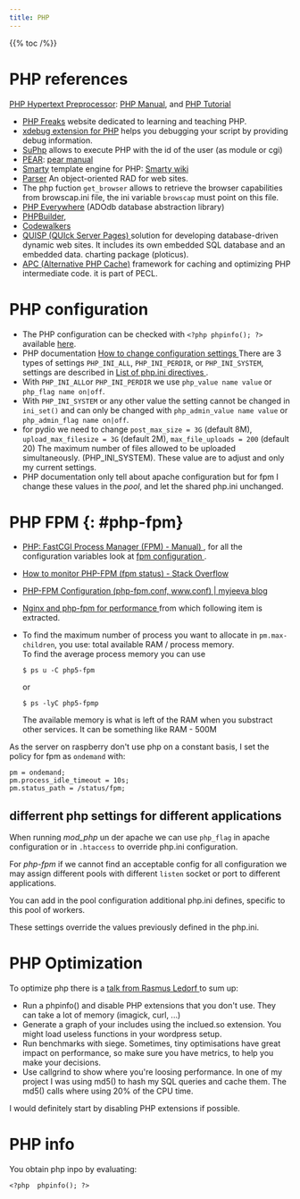 ```yaml
---
title: PHP
---
```


{{% toc /%}}

# PHP references

[PHP Hypertext Preprocessor](http://www.php.net/):
    [PHP Manual](http://www.php.net/manual/en/),
    and [PHP Tutorial](http://www.php.net/tut.php)

-   [PHP Freaks](http://www.phpfreaks.com/)
    website dedicated to learning and teaching PHP.
-   [xdebug extension for PHP](http://www.xdebug.org/)
    helps you debugging your script by providing debug information.
-   [SuPhp](http://www.suphp.org/)
    allows to execute PHP with the id of the user (as module or cgi)
-   [PEAR](http://pear.php.net/):
    [pear manual](http://pear.php.net/manual/en/)
-   [Smarty](http://www.smarty.net) template engine for PHP:
    [Smarty wiki](http://smarty.incutio.com/)
-   [Parser](http://www.parser.ru/en/)
    An object-oriented RAD for web sites.
-   The php fuction `get_browser` allows to retrieve the browser
    capabilities from
    browscap.ini file, the ini variable `browscap` must point on this file.
-   [PHP Everywhere](http://phplens.com/phpeverywhere/)
    (ADOdb database abstraction library)
-   [PHPBuilder](http://www.phpbuilder.com/),
-   [Codewalkers](http://codewalkers.com/)
-   [QUISP (QUIck Server Pages) ](http://quisp.sourceforge.net/)
    solution for developing database-driven dynamic web sites. It
    includes its own embedded SQL database and an embedded data.
    charting package (ploticus).
-   [APC (Alternative PHP Cache)](http://php.net/manual/en/book.apc.php)
    framework for caching and optimizing PHP intermediate code. it is
    part of PECL.

# PHP configuration
-   The PHP configuration can be checked with `<?php phpinfo(); ?>`
    available [here](http://nas.lan/status/phpinfo.php).
-   PHP documentation [How to change configuration settings
    ](http://php.net/manual/en/configuration.changes.php)
    There are 3 types of settings
    `PHP_INI_ALL`, `PHP_INI_PERDIR`, or `PHP_INI_SYSTEM`,
    settings are described in [List of php.ini directives
    ](http://php.net/manual/en/ini.list.php).
-   With  `PHP_INI_ALL`or `PHP_INI_PERDIR` we use
    `php_value name value` or `php_flag name on|off`.
-   With `PHP_INI_SYSTEM` or any other value the setting cannot be
    changed in `ini_set()` and can only be changed with
    `php_admin_value name value` or `php_admin_flag name on|off`.
-   for pydio we need to change `post_max_size = 3G` (default 8M),
    `upload_max_filesize = 3G` (default 2M),
    `max_file_uploads = 200` (default 20)
    The maximum number of files allowed to be uploaded
    simultaneously. (PHP_INI_SYSTEM). These value are to adjust and
    only my current settings.
-   PHP documentation only tell about apache configuration but for fpm
    I change these values in the *pool*, and let the shared php.ini unchanged.

# PHP FPM {: #php-fpm}

-   [PHP: FastCGI Process Manager (FPM) - Manual)
    ](http://php.net/manual/en/install.fpm.php),
    for all the configuration variables look at
    [fpm configuration
    ](http://php.net/manual/en/install.fpm.configuration.php).
-   [How to monitor PHP-FPM (fpm status) - Stack Overflow
    ](http://stackoverflow.com/questions/15465333/php-fpm-processes-monitoring-profiling/15473307#15473307)
-   [PHP-FPM Configuration (php-fpm.conf, www.conf) | myjeeva blog
    ](http://myjeeva.com/php-fpm-configuration-101.html)
-   [Nginx and php-fpm for performance
    ](http://jeremymarc.github.io/2013/04/22/nginx-and-php-fpm-for-performance/)
    from which following item is extracted.
-   To find the maximum number of process you want to allocate in
    `pm.max-children`,
    you use:
    total available RAM / process memory.<br/>
    To find the average process memory you can use

        $ ps u -C php5-fpm

    or

        $ ps -lyC php5-fpmp

    The available memory is what is left of the RAM when you substract
    other services. It can be something like RAM - 500M

As the server on raspberry don't use php on a constant basis, I set
the policy for fpm as `ondemand` with:

    pm = ondemand;
    pm.process_idle_timeout = 10s;
    pm.status_path = /status/fpm;

## differrent php settings for different applications

When running *mod_php* un der apache we can use `php_flag` in apache
configuration or in `.htaccess` to override php.ini configuration.

For _php-fpm_ if we cannot find an acceptable config for all
configuration we may assign different pools with different `listen`
socket or port to different applications.

You can add in the pool configuration additional php.ini defines,
specific to this pool of workers.

These settings override the values previously defined in the php.ini.

# PHP Optimization

To optimize php there is a [talk from Rasmus Ledorf
 ](http://talks.php.net/show/confoo10/1) to sum up:

-   Run a phpinfo() and disable PHP extensions that you don't use. They can take a lot of memory (imagick, curl, ...)
-   Generate a graph of your includes using the inclued.so extension. You might load useless functions in your wordpress setup.
-   Run benchmarks with siege. Sometimes, tiny optimisations have great impact on performance, so make sure you have metrics, to help you make your decisions.
-   Use callgrind to show where you're loosing performance. In one of my project I was using md5() to hash my SQL queries and cache them. The md5() calls where using 20% of the CPU time.

I would definitely start by disabling PHP extensions if possible.

# PHP info
You obtain php inpo by evaluating:

    <?php  phpinfo(); ?>


<!-- Local Variables: -->
<!-- mode: markdown -->
<!-- ispell-local-dictionary: "english" -->
<!-- End: -->
